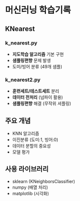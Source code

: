 # 머신러닝 학습기록

## KNearest

### k_nearest.py
- **지도학습 알고리즘** 기본 구현
- **샘플링편향** 문제 발생
- 도미/빙어 분류 (49개 샘플)

### k_nearest2.py  
- **훈련세트/테스트세트** 분리
- **데이터 전처리** (넘파이 활용)
- **샘플링편향** 해결 (무작위 셔플링)

## 주요 개념
- KNN 알고리즘
- 이진분류 (도미:1, 빙어:0)  
- 데이터 분할의 중요성
- 모델 평가

## 사용 라이브러리
- sklearn (KNeighborsClassifier)
- numpy (배열 처리)
- matplotlib (시각화)